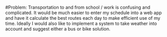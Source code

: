 #Problem:
Transportation to and from school / work is confusing and complicated.  It would be much easier to enter my schedule into a web app and have it calculate the best routes each day to make efficient use of my time.  Ideally I would also like to implement a system to take weather into account and suggest either a bus or bike solution.